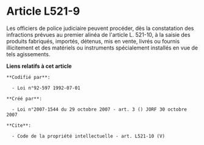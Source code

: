 # Article L521-9

Les officiers de police judiciaire peuvent procéder, dès la constatation des infractions prévues au premier alinéa de
l'article L. 521-10, à la saisie des produits fabriqués, importés, détenus, mis en vente, livrés ou fournis illicitement et
des matériels ou instruments spécialement installés en vue de tels agissements.

**Liens relatifs à cet article**

	**Codifié par**:

	  - Loi n°92-597 1992-07-01

	**Créé par**:

	  - Loi n°2007-1544 du 29 octobre 2007 - art. 3 () JORF 30 octobre 2007

	**Cite**:

	  - Code de la propriété intellectuelle - art. L521-10 (V)
